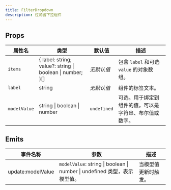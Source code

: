 ```yaml
---
title: FilterDropdown
description: 过滤器下拉组件
---
```


## Props

| 属性名      | 类型                                  | 默认值      | 描述                                                |
|-------------|---------------------------------------|-------------|-----------------------------------------------------|
| `items`     | { label: string; value?: string \| boolean \| number; }[] | *无默认值*  | 包含 `label` 和可选 `value` 的对象数组。             |
| `label`     | string                              | *无默认值*  | 组件的标签文本。                                    |
| `modelValue`| string \| boolean \| number         | `undefined` | 可选。用于绑定到组件的值，可以是字符串、布尔值或数字。|

## Emits

| 事件名称          | 参数                                                        | 描述                   |
|---------------|-----------------------------------------------------------|----------------------|
| update:modelValue | `modelValue`: string \| boolean \| number \| undefined 类型，表示模型值。 | 当模型值更新时触发。       |
